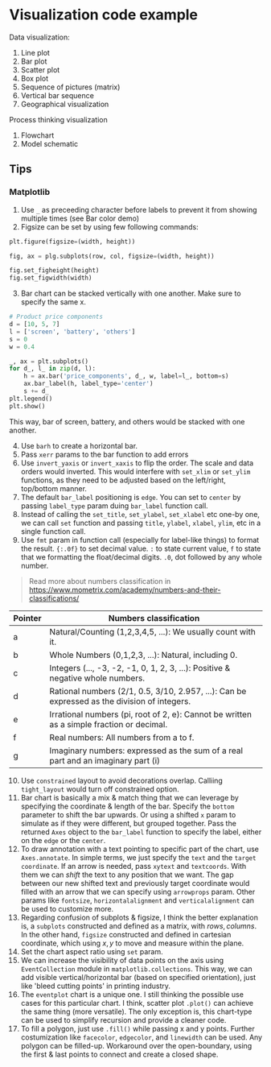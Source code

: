 # Visualization code example

Data visualization:
1. Line plot
2. Bar plot
3. Scatter plot
4. Box plot
5. Sequence of pictures (matrix)
6. Vertical bar sequence
7. Geographical visualization

Process thinking visualization
1. Flowchart
2. Model schematic

## Tips
### Matplotlib
1. Use `_` as preceeding character before labels to prevent it from showing multiple times (see Bar color demo)
2. Figsize can be set by using few following commands:
```python
plt.figure(figsize=(width, height))

fig, ax = plg.subplots(row, col, figsize=(width, height))

fig.set_figheight(height)
fig.set_figwidth(width)
```
3. Bar chart can be stacked vertically with one another. Make sure to specify the same x.
```python
# Product price components
d = [10, 5, 7]
l = ['screen', 'battery', 'others']
s = 0
w = 0.4

_, ax = plt.subplots()
for d_, l_ in zip(d, l):
    h = ax.bar('price_components', d_, w, label=l_, bottom=s)
    ax.bar_label(h, label_type='center')
    s += d_
plt.legend()
plt.show()
```

This way, bar of screen, battery, and others would be stacked with one another. 

4. Use `barh` to create a horizontal bar.
5. Pass `xerr` params to the bar function to add errors
6. Use `invert_yaxis` or `invert_xaxis` to flip the order. The scale and data orders would inverted. This would interfere with `set_xlim` or `set_ylim` functions, as they need to be adjusted based on the left/right, top/bottom manner.
7. The default `bar_label` positioning is `edge`. You can set to `center` by passing `label_type` param duing `bar_label` function call.
8. Instead of calling the `set_title`, `set_ylabel`, `set_xlabel` etc one-by one, we can call `set` function and passing `title`, `ylabel`, `xlabel`, `ylim`, etc in a single function call.
9. Use `fmt` param in function call (especially for label-like things) to format the result. `{:.0f}` to set decimal value. `:` to state current value, `f` to state that we formatting the float/decimal digits. `.0`, dot followed by any whole number.

> Read more about numbers classification in https://www.mometrix.com/academy/numbers-and-their-classifications/


|Pointer|Numbers classification|
|---|-------|
|a|Natural/Counting (1,2,3,4,5, ...): We usually count with it.|
|b|Whole Numbers (0,1,2,3, ...): Natural, including 0.|
|c|Integers (..., -3, -2, -1, 0, 1, 2, 3, ...): Positive & negative whole numbers.|
|d|Rational numbers (2/1, 0.5, 3/10, 2.957, ...): Can be expressed as the division of integers.|
|e|Irrational numbers (pi, root of 2, e): Cannot be written as a simple fraction or decimal.|
|f|Real numbers: All numbers from a to f.|
|g|Imaginary numbers: expressed as the sum of a real part and an imaginary part (i)|

10. Use `constrained` layout to avoid decorations overlap. Calliing `tight_layout` would turn off constrained option.
11. Bar chart is basically a mix & match thing that we can leverage by specifying the coordinate & length of the bar. Specify the `bottom` parameter to shift the bar upwards. Or using a shifted `x` param to simulate as if they were different, but grouped together. Pass the returned `Axes` object to the `bar_label` function to specify the label, either on the `edge` or the `center`.
12. To draw annotation with a text pointing to specific part of the chart, use `Axes.annotate`. In simple terms, we just specify the `text` and the `target coordinate`. If an arrow is needed, pass `xytext` and `textcoords`. With them we can *shift* the text to any position that we want. The gap between our new shifted text and previously target coordinate would filled with an arrow that we can specify using `arrowprops` param. Other params like `fontsize`, `horizontalalignment` and `verticalalignment` can be used to customize more.
13. Regarding confusion of subplots & figsize, I think the better explanation is, a `subplots` constructed and defined as a matrix, with $rows,columns$. In the other hand, `figsize` constructed and defined in cartesian coordinate, which using $x,y$ to move and measure within the plane.
14. Set the chart aspect ratio using `set` param.
15. We can increase the visibility of data points on the axis using `EventCollection` module in `matplotlib.collections`. This way, we can add visible vertical/horizontal bar (based on specified orientation), just like 'bleed cutting points' in printing industry.
16. The `eventplot` chart is a unique one. I still thinking the possible use cases for this particular chart. I think, scatter plot `.plot()` can achieve the same thing (more versatile). The only exception is, this chart-type can be used to simplify recursion and provide a cleaner code.
17. To fill a polygon, just use `.fill()` while passing x and y points. Further costumization like `facecolor`, `edgecolor`, and `linewidth` can be used. Any polygon can be filled-up. Workaround over the open-boundary, using the first & last points to connect and create a closed shape.

